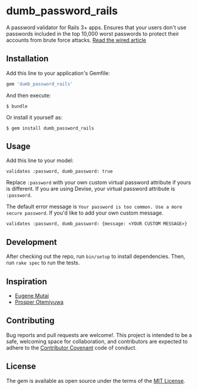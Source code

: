 # dumb_password_rails

A password validator for Rails 3+ apps. Ensures that your users don't use passwords included in the top 10,000 worst passwords to protect their accounts from brute force attacks. [Read the wired article](http://www.wired.com/2013/12/web-semantics-the-ten-thousand-worst-passwords/)


## Installation

Add this line to your application's Gemfile:

```ruby
gem 'dumb_password_rails'
```

And then execute:

    $ bundle

Or install it yourself as:

    $ gem install dumb_password_rails

## Usage

Add this line to your model:

    validates :password, dumb_password: true

Replace `:password` with your own custom virtual password attribute if yours is different. If you are using Devise, your virtual password attribute is `:password`.

The default error message is `Your password is too common. Use a more secure password`. If you'd like to add your own custom message. 

    validates :password, dumb_password: {message: <YOUR CUSTOM MESSAGE>}






## Development

After checking out the repo, run `bin/setup` to install dependencies. Then, run `rake spec` to run the tests.

## Inspiration

* [Eugene Mutai](https://github.com/kn9ts/dumb-passwords)
* [Prosper Otemiyuwa](https://github.com/unicodeveloper/laravel-password)


## Contributing

Bug reports and pull requests are welcome!. This project is intended to be a safe, welcoming space for collaboration, and contributors are expected to adhere to the [Contributor Covenant](http://contributor-covenant.org) code of conduct.


## License

The gem is available as open source under the terms of the [MIT License](http://opensource.org/licenses/MIT).

